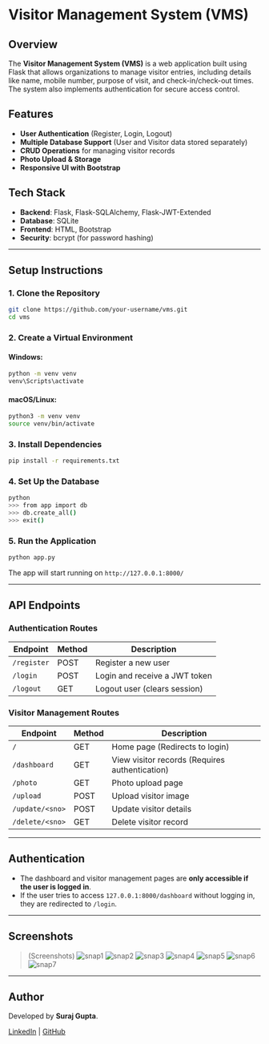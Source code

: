 # Visitor Management System (VMS)

## Overview
The **Visitor Management System (VMS)** is a web application built using Flask that allows organizations to manage visitor entries, including details like name, mobile number, purpose of visit, and check-in/check-out times. The system also implements authentication for secure access control.

## Features
- **User Authentication** (Register, Login, Logout)
- **Multiple Database Support** (User and Visitor data stored separately)
- **CRUD Operations** for managing visitor records
- **Photo Upload & Storage**
- **Responsive UI with Bootstrap**

## Tech Stack
- **Backend**: Flask, Flask-SQLAlchemy, Flask-JWT-Extended
- **Database**: SQLite
- **Frontend**: HTML, Bootstrap
- **Security**: bcrypt (for password hashing)

---

## Setup Instructions

### 1. Clone the Repository
```sh
git clone https://github.com/your-username/vms.git
cd vms
```

### 2. Create a Virtual Environment
#### Windows:
```sh
python -m venv venv
venv\Scripts\activate
```
#### macOS/Linux:
```sh
python3 -m venv venv
source venv/bin/activate
```

### 3. Install Dependencies
```sh
pip install -r requirements.txt
```

### 4. Set Up the Database
```sh
python
>>> from app import db
>>> db.create_all()
>>> exit()
```

### 5. Run the Application
```sh
python app.py
```

The app will start running on `http://127.0.0.1:8000/`

---

## API Endpoints

### **Authentication Routes**
| Endpoint        | Method | Description |
|---------------|--------|-------------|
| `/register`   | POST   | Register a new user |
| `/login`      | POST   | Login and receive a JWT token |
| `/logout`     | GET    | Logout user (clears session) |

### **Visitor Management Routes**
| Endpoint       | Method | Description |
|--------------|--------|-------------|
| `/`          | GET    | Home page (Redirects to login) |
| `/dashboard` | GET    | View visitor records (Requires authentication) |
| `/photo`     | GET    | Photo upload page |
| `/upload`    | POST   | Upload visitor image |
| `/update/<sno>` | POST | Update visitor details |
| `/delete/<sno>` | GET  | Delete visitor record |

---

## Authentication
- The dashboard and visitor management pages are **only accessible if the user is logged in**.
- If the user tries to access `127.0.0.1:8000/dashboard` without logging in, they are redirected to `/login`.

---

## Screenshots
> (Screenshots)
> ![snap1](https://github.com/user-attachments/assets/caaa2854-8486-4e05-bf7c-e6261d4d5c25)
> ![snap2](https://github.com/user-attachments/assets/8de18b24-4f55-4f18-a389-5c1b43faae6e)
> ![snap3](https://github.com/user-attachments/assets/a88180e1-7bc0-4cc6-821f-46ba1b4c16a1)
> ![snap4](https://github.com/user-attachments/assets/1b689ba2-a236-441c-8f8d-0edc0fd5fd2b)
> ![snap5](https://github.com/user-attachments/assets/547f8ecb-4c94-4871-a6e4-678384a6dda2)
> ![snap6](https://github.com/user-attachments/assets/ed608fc0-6ce9-4978-97fc-80a99b051b69)
> ![snap7](https://github.com/user-attachments/assets/38e1c88f-6bc1-4f12-b967-e37984ce62d1)


---


## Author
Developed by **Suraj Gupta**.

[LinkedIn](https://www.linkedin.com/in/guptasurajlpu/) | [GitHub](https://github.com/Surajgupta63/)


